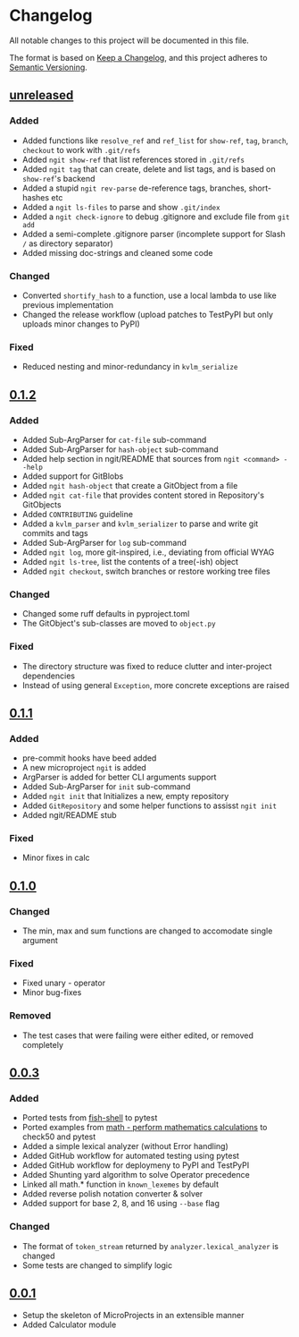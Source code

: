 # Changelog

All notable changes to this project will be documented in this file.

The format is based on [Keep a Changelog](https://keepachangelog.com/en/1.1.0/),
and this project adheres to [Semantic Versioning](https://semver.org/spec/v2.0.0.html).

<!-- 
    The following heading should be used
        - Added
        - Changed
        - Deprecated
        - Removed
        - Fixed
        - Security
 -->

## [unreleased]

### Added
- Added functions like `resolve_ref` and `ref_list` for `show-ref`, `tag`, `branch`, `checkout` to work with `.git/refs`
- Added `ngit show-ref` that list references stored in `.git/refs`
- Added `ngit tag` that can create, delete and list tags, and is based on `show-ref`'s backend
- Added a stupid `ngit rev-parse` de-reference tags, branches, short-hashes etc
- Added a `ngit ls-files` to parse and show `.git/index`
- Added a `ngit check-ignore` to debug .gitignore and exclude file from `git add`
- Added a semi-complete .gitignore parser (incomplete support for Slash `/` as directory separator)
- Added missing doc-strings and cleaned some code


### Changed
- Converted `shortify_hash` to a function, use a local lambda to use like previous implementation
- Changed the release workflow (upload patches to TestPyPI but only uploads minor changes to PyPI)

### Fixed
- Reduced nesting and minor-redundancy in `kvlm_serialize`


## [0.1.2]

### Added
- Added Sub-ArgParser for `cat-file` sub-command
- Added Sub-ArgParser for `hash-object` sub-command
- Added help section in ngit/README that sources from `ngit <command> --help`
- Added support for GitBlobs
- Added `ngit hash-object` that create a GitObject from a file
- Added `ngit cat-file` that provides content stored in Repository's GitObjects
- Added `CONTRIBUTING` guideline
- Added a `kvlm_parser` and `kvlm_serializer` to parse and write git commits and tags
- Added Sub-ArgParser for `log` sub-command
- Added `ngit log`, more git-inspired, i.e., deviating from official WYAG
- Added `ngit ls-tree`, list the contents of a tree(-ish) object
- Added `ngit checkout`, switch branches or restore working tree files


### Changed
- Changed some ruff defaults in pyproject.toml
- The GitObject's sub-classes are moved to `object.py`


### Fixed
- The directory structure was fixed to reduce clutter and inter-project dependencies
- Instead of using general `Exception`, more concrete exceptions are raised

## [0.1.1]

### Added
- pre-commit hooks have beed added
- A new microproject `ngit` is added
- ArgParser is added for better CLI arguments support
- Added Sub-ArgParser for `init` sub-command
- Added `ngit init` that Initializes a new, empty repository
- Added `GitRepository` and some helper functions to assisst `ngit init`
- Added ngit/README stub

### Fixed
- Minor fixes in calc


## [0.1.0]

### Changed
- The min, max and sum functions are changed to accomodate single argument

### Fixed
- Fixed unary - operator
- Minor bug-fixes

### Removed
- The test cases that were failing were either edited, or removed completely



## [0.0.3]

### Added

- Ported tests from [fish-shell](https://github.com/fish-shell/fish-shell/blob/master/tests/checks/math.fish) to pytest
- Ported examples from [math - perform mathematics calculations](https://fishshell.com/docs/current/cmds/math.html#examples) to check50 and pytest
- Added a simple lexical analyzer (without Error handling)
- Added GitHub workflow for automated testing using pytest
- Added GitHub workflow for deploymeny to PyPI and TestPyPI
- Added Shunting yard algorithm to solve Operator precedence
- Linked all math.* function in `known_lexemes` by default
- Added reverse polish notation converter & solver
- Added support for base 2, 8, and 16 using `--base` flag


### Changed
- The format of `token_stream` returned by `analyzer.lexical_analyzer` is changed
- Some tests are changed to simplify logic

## [0.0.1]
- Setup the skeleton of MicroProjects in an extensible manner
- Added Calculator module


<!-- Here comes the `git diff` of each version -->
[unreleased]: https://github.com/nyx-4/MicroProjects/compare/v0.1.2...HEAD
[0.1.2]: https://github.com/nyx-4/MicroProjects/compare/v0.1.1...v1.1.2
[0.1.1]: https://github.com/nyx-4/MicroProjects/compare/v0.1.0...v0.1.1
[0.1.0]: https://github.com/nyx-4/MicroProjects/compare/v0.0.3...v0.1.0
[0.0.3]: https://github.com/nyx-4/MicroProjects/compare/v0.0.1...v0.0.3
[0.0.1]: https://github.com/nyx-4/MicroProjects/releases/tag/v0.0.1
